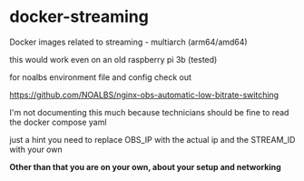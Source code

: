 # docker-streaming
Docker images related to streaming - multiarch (arm64/amd64)

this would work even on an old raspberry pi 3b (tested)


for noalbs environment file and config check out

https://github.com/NOALBS/nginx-obs-automatic-low-bitrate-switching

I'm not documenting this much because technicians should be fine to read the docker compose yaml

just a hint you need to replace OBS_IP with the actual ip and the STREAM_ID with your own

**Other than that you are on your own, about your setup and networking**
